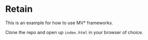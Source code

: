 # Retain

This is an example for how to use MV* frameworks.

Clone the repo and open up `index.html` in your browser of choice.
